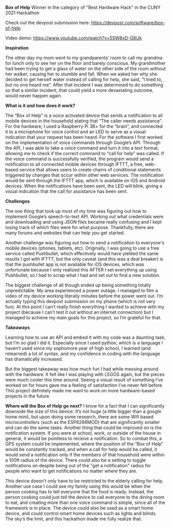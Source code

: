 **Box of Help**
Winner in the category of "Best Hardware Hack" in the CUNY 2021 Hackathon

Check out the devpost submission here: https://devpost.com/software/box-of-help

Video demo: https://www.youtube.com/watch?v=5SW8xD-G8Uk

**Inspiration**

The other day my mom went to my grandparents’ room to call my grandma for lunch only to see her on the floor and barely conscious. My grandmother had been trying to get a glass of water on the other side of the room without her walker, causing her to stumble and fall. When we asked her why she decided to get herself water instead of calling for help, she said, “I tried to, but no one heard me”. After that incident I was determined to do something so that a similar incident, that could yield a more devastating outcome, would never happen again.

**What is it and how does it work?**

The “Box of Help” is a voice activated device that sends a notification to all mobile devices in the household stating that “The caller needs assistance”. For the hardware, I used a Raspberry Pi 3B+ for the “brain”, and connected it to a microphone for voice control and an LED to serve as a visual indication that your request has been heard. For the software I first worked on the implementation of voice commands through Google’s API. Through the API, I was able to take a voice command and turn it into a text format, allowing me to check if the correct command to “call for help” was called. If the voice command is successfully verified, the program would send a notification to all connected mobile devices through IFTTT, a free, web-based service that allows users to create chains of conditional statements triggered by changes that occur within other web services. The notification would be sent through the IFTTT app, which is available on iOS and Android devices. When the notifications have been sent, the LED will blink, giving a visual indication that the call for assistance has been sent.

**Challenges**

The one thing that took up most of my time was figuring out how to implement Google’s speech-to-text API. Working out what credentials were and downloading and using JSON files became really confusing and I kept losing track of which files were for what purpose. Thankfully, there are many forums and websites that can help you get started.

Another challenge was figuring out how to send a notification to everyone's mobile devices (phones, tablets, etc). Originally, I was going to use a free service called Pushbullet, which effectively would have yielded the same results I got with IFTTT, but the only caveat (and this was a deal breaker) is that the pushbullet app is not available for iOS devices, which was unfortunate because I only realized this AFTER I set everything up using Pushbullet, so I had to scrap what I had and set out to find a new solution.

The biggest challenge of all though ended up being something totally unpredictable. My area experienced a power outage. I managed to film a video of my device working literally minutes before the power went out. I’m actually typing this devpost submission on my phone (which is not very fun). At this point I can’t really finish everything I wanted to achieve with my project (because I can’t test it out without an internet connection) but I managed to achieve my main goals for this project, so I’m grateful for that.

**Takeaways**

Learning how to use an API and embed it with my code was a daunting task, but I’m so glad I did it. Especially since I used python, which is a language I haven’t used since my sophomore year of high school, I learned (and relearned) a lot of syntax, and my confidence in coding with the language has dramatically increased.

But the biggest takeaway was how much fun I had while messing around with the hardware. It felt like I was playing with LEGOS again, but the pieces were much cooler this time around. Seeing a visual result of something I’ve worked on for hours gave me a feeling of satisfaction I’ve never felt before. This project definitely made me want to work on more hardware-based projects in the future.

**Where will the Box of Help go next?**
I know for a fact that I can significantly downside the size of this device. It’s not huge (a little bigger than a google home mini), but upon doing some research, there are some Wifi based microcontrollers (such as the ESP8266MOD) that are significantly smaller and can do the same tasks. Another thing that could be improved on is the notification system. If you were at school, work, or outside of the house in general, it would be pointless to receive a notification. So to combat this, a GPS system could be implemented, where the position of the “Box of Help” would be constantly tracked, and when a call for help would be called, it would send a notification only if the members of that household were within a 100ft radius of the device. There could also be a setting to toggle notifications on despite being out of the "get a notification" radius for people who want to get notifications no matter where they are.

This device doesn’t only have to be restricted to the elderly calling for help. Another use case I could see my family using this would be when the person cooking has to tell everyone that the food is ready. Instead, the person cooking could just tell the device to call everyone to the dining room to eat, and creating more than one voice command is simple, since all of the framework is in place. The device could also be used as a smart home device, and could control smart home devices such as lights and blinds. The sky’s the limit, and this hackathon made me fully realize that.
